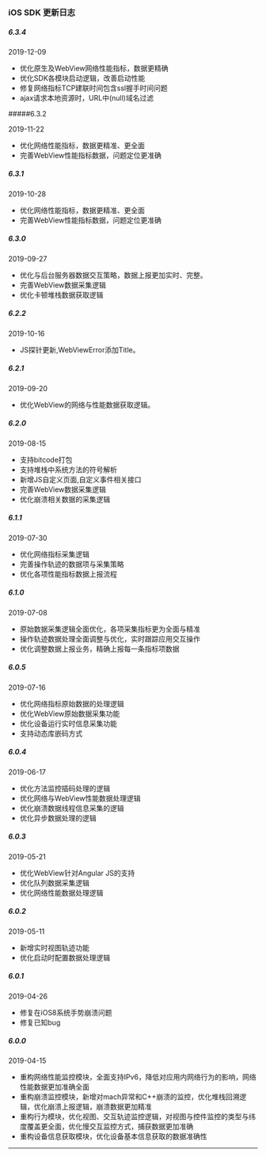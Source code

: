 ### iOS SDK 更新日志

##### 6.3.4

2019-12-09

- 优化原生及WebView网络性能指标，数据更精确
- 优化SDK各模块启动逻辑，改善启动性能
- 修复网络指标TCP建联时间包含ssl握手时间问题
- ajax请求本地资源时，URL中(null)域名过滤

#####6.3.2

2019-11-22

- 优化网络性能指标，数据更精准、更全面
- 完善WebView性能指标数据，问题定位更准确

##### 6.3.1

2019-10-28

- 优化网络性能指标，数据更精准、更全面
- 完善WebView性能指标数据，问题定位更准确

##### 6.3.0

2019-09-27

- 优化与后台服务器数据交互策略，数据上报更加实时、完整。
- 完善WebView数据采集逻辑
- 优化卡顿堆栈数据获取逻辑

##### 6.2.2

2019-10-16

- JS探针更新,WebViewError添加Title。

##### 6.2.1

2019-09-20

- 优化WebView的网络与性能数据获取逻辑。

##### 6.2.0

2019-08-15

- 支持bitcode打包
- 支持堆栈中系统方法的符号解析
- 新增JS自定义页面,自定义事件相关接口
- 完善WebView数据采集逻辑
- 优化崩溃相关数据的采集逻辑

##### 6.1.1 

2019-07-30

- 优化网络指标采集逻辑
- 完善操作轨迹的数据项与采集策略
- 优化各项性能指标数据上报流程

##### 6.1.0

2019-07-08

- 原始数据采集逻辑全面优化，各项采集指标更为全面与精准
- 操作轨迹数据处理全面调整与优化，实时跟踪应用交互操作
- 优化调整数据上报业务，精确上报每一条指标项数据

##### 6.0.5

2019-07-16

- 优化网络指标原始数据的处理逻辑
- 优化WebView原始数据采集功能
- 优化设备运行实时信息采集功能
- 支持动态库嵌码方式

##### 6.0.4

2019-06-17

- 优化方法监控插码处理的逻辑
- 优化网络与WebView性能数据处理逻辑
- 优化崩溃数据线程信息采集的逻辑
- 优化异步数据处理的逻辑

##### 6.0.3

2019-05-21

- 优化WebView针对Angular JS的支持
- 优化队列数据采集逻辑
- 优化网络性能数据处理逻辑

##### 6.0.2

2019-05-11

- 新增实时视图轨迹功能
- 优化启动时配置数据处理逻辑

##### 6.0.1

2019-04-26

- 修复在iOS8系统手势崩溃问题
- 修复已知bug

##### 6.0.0

2019-04-15

- 重构网络性能监控模块，全面支持IPv6，降低对应用内网络行为的影响，网络性能数据更加准确全面
- 重构崩溃监控模块，新增对mach异常和C++崩溃的监控，优化堆栈回溯逻辑，优化崩溃上报逻辑，崩溃数据更加精准
- 重构行为模块，优化视图、交互轨迹监控逻辑，对视图与控件监控的类型与纬度覆盖更全面，优化慢交互监控方式，捕获数据更加准确
- 重构设备信息获取模块，优化设备基本信息获取的数据准确性

------

